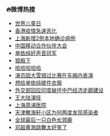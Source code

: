 ### :fire:微博热搜<br>
- <a href="https://s.weibo.com/weibo?q=%23%E4%B8%96%E7%95%8C%E5%84%BF%E7%AB%A5%E6%97%A5%23&Refer=new_time">世界儿童日</a><br>
- <a href="https://s.weibo.com/weibo?q=%23%E9%A6%99%E6%B8%AF%E7%96%AB%E6%83%85%E6%80%A5%E9%80%9F%E6%81%B6%E5%8C%96%23&Refer=top">香港疫情急速恶化</a><br>
- <a href="https://s.weibo.com/weibo?q=%23%E4%B8%8A%E6%B5%B7%E6%96%B0%E5%A2%9E2%E4%BE%8B%E6%9C%AC%E5%9C%B0%E7%A1%AE%E8%AF%8A%E7%97%85%E4%BE%8B%23&Refer=top">上海新增2例本地确诊病例</a><br>
- <a href="https://s.weibo.comjavascript:void(0);">中国移动合作伙伴大会</a><br>
- <a href="https://s.weibo.com/weibo?q=%23%E5%8D%95%E4%BE%9D%E7%BA%AF%E5%A5%BD%E5%A3%B0%E9%9F%B3%E5%86%A0%E5%86%9B%23&Refer=top">单依纯好声音冠军</a><br>
- <a href="https://s.weibo.com/weibo?q=%E7%8B%BC%E6%AE%BF%E4%B8%8B&Refer=top">狼殿下</a><br>
- <a href="https://s.weibo.com/weibo?q=%E5%93%88%E5%93%88%E5%93%88%E5%93%88%E5%93%88&Refer=top">哈哈哈哈哈</a><br>
- <a href="https://s.weibo.com/weibo?q=%23%E6%BC%94%E5%91%98%E5%9B%A0%E5%A4%A7%E9%9B%AA%E9%94%99%E8%BF%87%E6%AF%94%E8%B5%9B%E5%9C%A8%E8%BD%A6%E5%8E%A2%E5%86%85%E8%A1%A8%E6%BC%94%23&Refer=top">演员因大雪错过比赛在车厢内表演</a><br>
- <a href="https://s.weibo.com/weibo?q=%23%E6%83%B3%E7%BB%99%E5%8D%95%E4%BE%9D%E7%BA%AF%E6%8A%AB%E4%BB%B6%E8%A1%A3%E6%9C%8D%23&Refer=top">想给单依纯披件衣服</a><br>
- <a href="https://s.weibo.com/weibo?q=%23%E5%A4%96%E4%BA%A4%E9%83%A8%E5%9B%9E%E5%BA%94%E5%8D%B0%E5%BA%A6%E7%A0%B4%E5%9D%8F%E4%B8%AD%E5%B7%B4%E7%BB%8F%E6%B5%8E%E8%B5%B0%E5%BB%8A%E5%BB%BA%E8%AE%BE%23&Refer=top">外交部回应印度破坏中巴经济走廊建设</a><br>
- <a href="https://s.weibo.com/weibo?q=%E7%8E%8B%E5%A4%A7%E9%99%86%E6%BC%94%E6%8A%80&Refer=top">王大陆演技</a><br>
- <a href="https://s.weibo.com/weibo?q=%E4%B8%8A%E6%B5%B7%E5%91%A8%E6%B5%A6%E5%8C%BB%E9%99%A2&Refer=top">上海周浦医院</a><br>
- <a href="https://s.weibo.com/weibo?q=%23%E5%A4%A9%E6%B4%A5%E7%9E%B0%E6%B5%B7%E8%BD%A9%E5%B0%8F%E5%8C%BA%E4%B8%BA%E4%BD%95%E4%B8%A4%E5%BA%A6%E5%8F%91%E7%8E%B0%E6%84%9F%E6%9F%93%E8%80%85%23&Refer=top">天津瞰海轩小区为何两度发现感染者</a><br>
- <a href="https://s.weibo.com/weibo?q=%23%E5%85%A8%E7%90%83%E6%9C%80%E5%90%8E%E4%B8%80%E5%8F%AA%E7%99%BD%E8%89%B2%E9%95%BF%E9%A2%88%E9%B9%BF%23&Refer=top">全球最后一只白色长颈鹿</a><br>
- <a href="https://s.weibo.com/weibo?q=%23%E9%82%93%E8%B6%85%E9%BB%84%E6%B8%A4%E8%B7%B3%E8%88%9E%E5%A4%AA%E5%A5%BD%E7%AC%91%E4%BA%86%23&Refer=top">邓超黄渤跳舞太好笑了</a><br>
